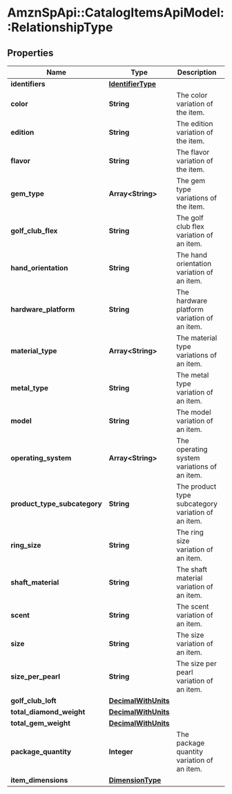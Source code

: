 # AmznSpApi::CatalogItemsApiModel::RelationshipType

## Properties
Name | Type | Description | Notes
------------ | ------------- | ------------- | -------------
**identifiers** | [**IdentifierType**](IdentifierType.md) |  | [optional] 
**color** | **String** | The color variation of the item. | [optional] 
**edition** | **String** | The edition variation of the item. | [optional] 
**flavor** | **String** | The flavor variation of the item. | [optional] 
**gem_type** | **Array&lt;String&gt;** | The gem type variations of the item. | [optional] 
**golf_club_flex** | **String** | The golf club flex variation of an item. | [optional] 
**hand_orientation** | **String** | The hand orientation variation of an item. | [optional] 
**hardware_platform** | **String** | The hardware platform variation of an item. | [optional] 
**material_type** | **Array&lt;String&gt;** | The material type variations of an item. | [optional] 
**metal_type** | **String** | The metal type variation of an item. | [optional] 
**model** | **String** | The model variation of an item. | [optional] 
**operating_system** | **Array&lt;String&gt;** | The operating system variations of an item. | [optional] 
**product_type_subcategory** | **String** | The product type subcategory variation of an item. | [optional] 
**ring_size** | **String** | The ring size variation of an item. | [optional] 
**shaft_material** | **String** | The shaft material variation of an item. | [optional] 
**scent** | **String** | The scent variation of an item. | [optional] 
**size** | **String** | The size variation of an item. | [optional] 
**size_per_pearl** | **String** | The size per pearl variation of an item. | [optional] 
**golf_club_loft** | [**DecimalWithUnits**](DecimalWithUnits.md) |  | [optional] 
**total_diamond_weight** | [**DecimalWithUnits**](DecimalWithUnits.md) |  | [optional] 
**total_gem_weight** | [**DecimalWithUnits**](DecimalWithUnits.md) |  | [optional] 
**package_quantity** | **Integer** | The package quantity variation of an item. | [optional] 
**item_dimensions** | [**DimensionType**](DimensionType.md) |  | [optional] 

